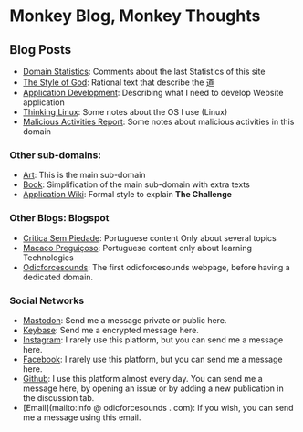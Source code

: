 # Monkey Blog, Monkey Thoughts

## Blog Posts

- [Domain Statistics](./domain_statistics.md): Comments about the last Statistics of this site
- [The Style of God](./style_of_god.md): Rational text that describe the 道 
- [Application Development](./app_dev.md): Describing what I need to develop Website application
- [Thinking Linux](./think_linux.md): Some notes about the OS I use (Linux)
- [Malicious Activities Report](./mar.md): Some notes about malicious activities in this domain

### Other sub-domains: 

- [Art](https://art.odicforcesounds.com): This is the main sub-domain 
- [Book](https://book.odicforcesounds.com): Simplification of the main sub-domain with extra texts
- [Application Wiki](https://wiki.odicforcesounds.com): Formal style to explain **The Challenge** 

### Other Blogs: Blogspot

- [Critica Sem Piedade](https://criticasempiedade.blogspot.com): Portuguese content Only about several topics
- [Macaco Preguiçoso](https://macacopreguicoso.blogspot.com): Portuguese content only about learning Technologies
- [Odicforcesounds](https://odicforcesounds.blogspot.com): The first odicforcesounds webpage, before having a dedicated domain. 

### Social Networks

- [Mastodon](https://mstdn.business/@SunWukong): Send me a message private or public here. 
- [Keybase](https://keybase.io/Path_of_Shields): Send me a encrypted message here.
- [Instagram](https://instagram.com/Rakzhodekams): I rarely use this platform, but you can send me a message here.
- [Facebook](https://facebook.com/odicforcesounds): I rarely use this platform, but you can send me a message here. 
- [Github](https://github.com/odicforcesounds): I use this platform almost every day. You can send me a message here, by opening an issue or by adding a new publication in the discussion tab. 
- [Email](mailto:info @ odicforcesounds . com): If you wish, you can send me a message using this email. 
